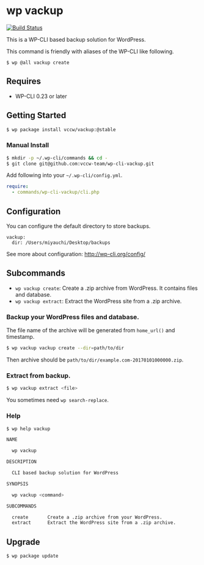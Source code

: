 # wp vackup

[![Build Status](https://travis-ci.org/vccw-team/wp-cli-vackup.svg?branch=master)](https://travis-ci.org/vccw-team/wp-cli-vackup)

This is a WP-CLI based backup solution for WordPress.

This command is friendly with aliases of the WP-CLI like following.

```
$ wp @all vackup create
```

## Requires

* WP-CLI 0.23 or later

## Getting Started

```bash
$ wp package install vccw/vackup:@stable
```

### Manual Install

```bash
$ mkdir -p ~/.wp-cli/commands && cd -
$ git clone git@github.com:vccw-team/wp-cli-vackup.git
```

Add following into your `~/.wp-cli/config.yml`.

```yaml
require:
  - commands/wp-cli-vackup/cli.php
```

## Configuration

You can configure the default directory to store backups.

```
vackup:
  dir: /Users/miyauchi/Desktop/backups
```

See more about configuration: http://wp-cli.org/config/

## Subcommands

* `wp vackup create`: Create a .zip archive from WordPress. It contains files and database.
* `wp vackup extract`: Extract the WordPress site from a .zip archive.

### Backup your WordPress files and database.

The file name of the archive will be generated from `home_url()` and timestamp.

```bash
$ wp vackup vackup create --dir=path/to/dir
```

Then archive should be `path/to/dir/example.com-20170101000000.zip`.

### Extract from backup.

```bash
$ wp vackup extract <file>
```

You sometimes need `wp search-replace`.

### Help

```bash
$ wp help vackup

NAME

  wp vackup

DESCRIPTION

  CLI based backup solution for WordPress

SYNOPSIS

  wp vackup <command>

SUBCOMMANDS

  create       Create a .zip archive from your WordPress.
  extract      Extract the WordPress site from a .zip archive.
```

## Upgrade

```
$ wp package update
```
